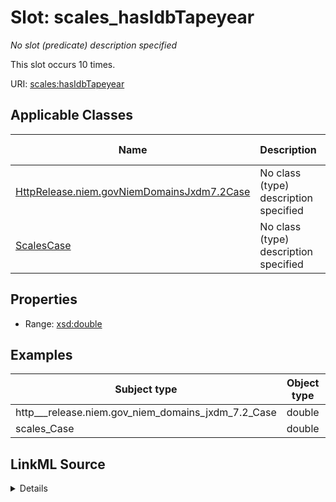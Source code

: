 

# Slot: scales_hasIdbTapeyear


_No slot (predicate) description specified_






This slot occurs 10 times.


URI: [scales:hasIdbTapeyear](http://schemas.scales-okn.org/rdf/scales#hasIdbTapeyear)



<!-- no inheritance hierarchy -->





## Applicable Classes

| Name | Description | Modifies Slot |
| --- | --- | --- |
| [HttpRelease.niem.govNiemDomainsJxdm7.2Case](../classes/HttpRelease.niem.govNiemDomainsJxdm7.2Case.md) | No class (type) description specified |  yes  |
| [ScalesCase](../classes/ScalesCase.md) | No class (type) description specified |  yes  |







## Properties

* Range: [xsd:double](http://www.w3.org/2001/XMLSchema#double)






## Examples

| Subject type | Object type | Example subject | Example object | Occurrences |
| --- | --- | --- | --- | --- |
| http___release.niem.gov_niem_domains_jxdm_7.2_Case | double | scales:/CaseCivil | 2016.0 | 10 |
| scales_Case | double | scales:/CaseCivil | 2016.0 | 10 |




## LinkML Source

<details>

```yaml
name: scales_hasIdbTapeyear
annotations:
  count:
    tag: count
    value: 10
description: No slot (predicate) description specified
examples:
- object:
    example_object: '2016.0'
    example_object_type: double
    example_predicate: scales:hasIdbTapeyear
    example_subject: scales:/CaseCivil
    example_subject_type: http___release.niem.gov_niem_domains_jxdm_7.2_Case
- object:
    example_object: '2016.0'
    example_object_type: double
    example_predicate: scales:hasIdbTapeyear
    example_subject: scales:/CaseCivil
    example_subject_type: scales_Case
from_schema: scales-kg
rank: 1000
slot_uri: scales:hasIdbTapeyear
alias: scales_hasIdbTapeyear
domain_of:
- http___release.niem.gov_niem_domains_jxdm_7.2_Case
- scales_Case
range: double

```
</details>
